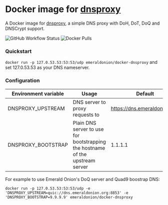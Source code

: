 # Docker image for [dnsproxy](https://github.com/adguardteam/dnsproxy)

A Docker image for [dnsproxy](https://github.com/adguardteam/dnsproxy), a simple DNS proxy with DoH, DoT, DoQ and DNSCrypt support.

![GitHub Workflow Status](https://img.shields.io/github/workflow/status/emeraldonion/docker-dnsproxy/Docker%20Publish?style=for-the-badge)
![Docker Pulls](https://img.shields.io/docker/pulls/emeraldonion/docker-dnsproxy?style=for-the-badge)

### Quickstart

`docker run -p 127.0.53.53:53:53/udp emeraldonion/docker-dnsproxy` and set 127.0.53.53 as your DNS nameserver.

### Configuration

| Environment variable | Usage                                                                         | Default                      |
|----------------------|-------------------------------------------------------------------------------|------------------------------|
| DNSPROXY_UPSTREAM    | DNS server to proxy requests to                                               | https://dns.emeraldonion.org |
| DNSPROXY_BOOTSTRAP   | Plain DNS server to use for bootstrapping the hostname of the upstream server | 1.1.1.1                      |


For example to use Emerald Onion's DoQ server and Quad9 boostrap DNS:

`docker run -p 127.0.53.53:53:53/udp -e 'DNSPROXY_UPSTREAM=quic://dns.emeraldonion.org:8853' -e 'DNSPROXY_BOOTSTRAP=9.9.9.9' emeraldonion/docker-dnsproxy`
